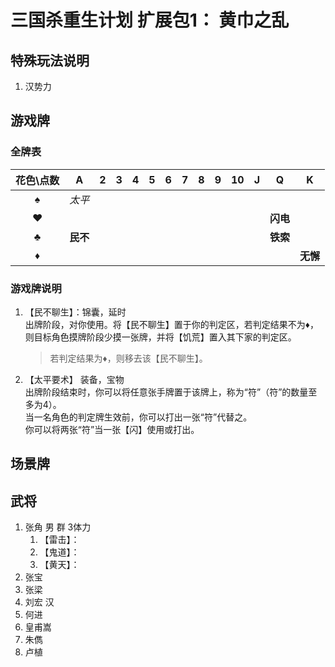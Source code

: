 # 三国杀重生计划 扩展包1： 黄巾之乱

## 特殊玩法说明

1. 汉势力

## 游戏牌

### 全牌表

| 花色\点数 |    A     |   2   |   3   |   4   |   5   |   6   |   7   |   8   |   9   |  10   |   J   |    Q     |    K     |
| :-------: | :------: | :---: | :---: | :---: | :---: | :---: | :---: | :---: | :---: | :---: | :---: | :------: | :------: |
|     ♠     |  *太平*  |       |       |       |       |       |       |       |       |       |       |          |          |
|     ♥     |          |       |       |       |       |       |       |       |       |       |       | **闪电** |          |
|     ♣     | **民不** |       |       |       |       |       |       |       |       |       |       | **铁索** |          |
|     ♦     |          |       |       |       |       |       |       |       |       |       |       |          | **无懈** |

### 游戏牌说明

1. 【民不聊生】：锦囊，延时  
    出牌阶段，对你使用。将【民不聊生】置于你的判定区，若判定结果不为♦，则目标角色摸牌阶段少摸一张牌，并将【饥荒】置入其下家的判定区。

    > 若判定结果为♦，则移去该【民不聊生】。
2. 【太平要术】 装备，宝物  
   出牌阶段结束时，你可以将任意张手牌置于该牌上，称为“符”（符”的数量至多为4）。  
   当一名角色的判定牌生效前，你可以打出一张“符”代替之。  
   你可以将两张“符”当一张【闪】使用或打出。

## 场景牌

## 武将

1. 张角 男 群 3体力
   1. 【雷击】：
   2. 【鬼道】：
   3. 【黄天】：
2. 张宝
3. 张梁
4. 刘宏 汉
5. 何进
6. 皇甫嵩
7. 朱儁
8. 卢植
